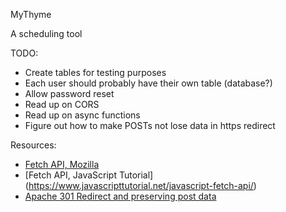 MyThyme

A scheduling tool

TODO:
* Create tables for testing purposes
* Each user should probably have their own table (database?)
* Allow password reset
* Read up on CORS
* Read up on async functions
* Figure out how to make POSTs not lose data in https redirect

Resources:
* [Fetch API, Mozilla](https://developer.mozilla.org/en-US/docs/Web/API/Fetch_API/Using_Fetch)
* [Fetch API, JavaScript Tutorial] (https://www.javascripttutorial.net/javascript-fetch-api/)
* [Apache 301 Redirect and preserving post data](https://stackoverflow.com/questions/13628831/apache-301-redirect-and-preserving-post-data)
